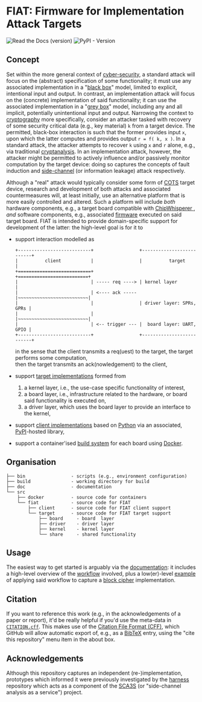 # FIAT: Firmware for Implementation Attack Targets

![Read the Docs (version)](https://img.shields.io/readthedocs/:packageName/:version)
![PyPI - Version](https://img.shields.io/pypi/v/:packageName)

<!--- ==================================================================== --->

## Concept

Set within the more general context of
[cyber-security](https://en.wikipedia.org/wiki/Computer_security),
a  standard       attack
will focus on the (abstract)  specification of some functionality;
it must use any associated implementation in a 
"[black box](https://en.wikipedia.org/wiki/Black_box)" 
model, limited to
explicit,               intentional input and output.
In contrast,
an implementation attack 
will focus on the (concrete) implementation of said functionality;
it can  use the associated implementation in a 
"[grey  box](https://en.wikipedia.org/wiki/Grey_box_model)" 
model, including any and all 
implicit, potentially unintentional input and output.
Narrowing the context to
[cryptography](https://en.wikipedia.org/wiki/Cryptography)
more specifically, consider an attacker tasked with recovery of some
security critical data (e.g., key material) `k` from a target device.
The permitted, black-box interaction is such that
the former              provides  input `x`,
upon which
the latter computes and provides output `r = f( k, x )`.
In 
a  standard       attack,
the attacker attempts to recover `k` using `x` and `r` alone, e.g., 
via traditional
[cryptanalysis](https://en.wikipedia.org/wiki/Cryptanalysis).
In 
an implementation attack, however,
the attacker might be permitted to
 actively influence
and/or
passively   monitor
computation by the target device: doing so captures the concepts of
fault induction
and 
[side-channel](https://en.wikipedia.org/wiki/Side-channel_attack) (or information leakage) 
attack respectively.

Although a "real" attack would typically consider some form of
[COTS](https://en.wikipedia.org/wiki/Commercial_off-the-shelf)
target device, research and development of both attacks and associated
countermeasures will, at least initially, use an alternative platform 
that is more easily 
controlled
and 
   altered.
Such a platform will include *both*
hardware components, 
e.g., a target board compatible with
[ChipWhisperer ](https://www.newae.com/chipwhisperer),
*and*
software components,
e.g., associated
[firmware](https://en.wikipedia.org/wiki/Firmware)
executed on said target board.
FIAT
is intended to provide
domain-specific support for development of the latter: the high-level
goal is for it to

- support interaction modelled as

  ```
  +---------------------------+                 +--------------------------+
  |          client           |                 |          target          |
  +===========================+                 +==========================+
  |                           | ----- req ----> | kernel layer             |
  |                           | <---- ack ----- |~~~~~~~~~~~~~~~~~~~~~~~~~~|
  |                           |                 | driver layer: SPRs, GPRs |
  |                           |                 |~~~~~~~~~~~~~~~~~~~~~~~~~~|
  |                           | <-- trigger --- |  board layer: UART, GPIO |
  +---------------------------+                 +--------------------------+
  ```

  in the sense that
  the client transmits a  req(uest)         to the target,
  the target performs some computation,  
  then
  the target transmits an ack(nowledgement) to the client,

- support 
  [target implementations]() 
  formed from 

  1. a kernel layer, 
     i.e., the use-case specific functionality of interest,
  2. a  board layer,
     i.e., infrastructure related to the hardware, or board said functionality is executed on,
  3. a driver layer,
     which uses the board layer to provide an interface to the kernel,

- support 
  [client implementations]()
  based on
  [Python](https://www.python.org)
  via an associated,
  [PyPI](https://pypi.org)-hosted
  library,

- support a container'ised 
  [build system]() 
  for each board using
  [Docker](https://www.docker.com).

<!--- -------------------------------------------------------------------- --->

## Organisation

```
├── bin                 - scripts (e.g., environment configuration)
├── build               - working directory for build
├── doc                 - documentation
└── src
    ├── docker          - source code for containers
    └── fiat            - source code for FIAT
        ├── client      - source code for FIAT client support
        └── target      - source code for FIAT target support
            ├── board     - board  layer
            ├── driver    - driver layer
            ├── kernel    - kernel layer
            └── share     - shared functionality
```

<!--- -------------------------------------------------------------------- --->

## Usage

The easiest way to get started is arguably via the
[documentation]():
it includes 
a high-level overview of the 
[workflow]()
involved,
plus
a low(er)-level 
[example]()
of applying said workflow to capture a 
[block cipher](https://en.wikipedia.org/wiki/Block_cipher)
implementation.

<!--- -------------------------------------------------------------------- --->

## Citation

If you want to reference this work
(e.g., in the acknowledgements of a paper or report), 
it'd be really helpful if you'd use the meta-data in
[`CITATION.cff`](./CITATION.cff).
This makes use of the
[Citation File Format (CFF)](https://citation-file-format.github.io),
which GitHub will allow automatic export of, e.g., as a
[BibTeX](https://www.bibtex.org)
entry, using the "cite this repository" menu item in the about box.

<!--- -------------------------------------------------------------------- --->

## Acknowledgements

Although this repository captures an independent (re-)implementation,
prototypes which informed it were previously investigated by
the
[harness](https://github.com/scarv/sca3s-harness)
repository which acts as a component of the
[SCA3S](https://github.com/scarv/sca3s) (or "side-channel analysis as a service")
project.

<!--- ==================================================================== --->
